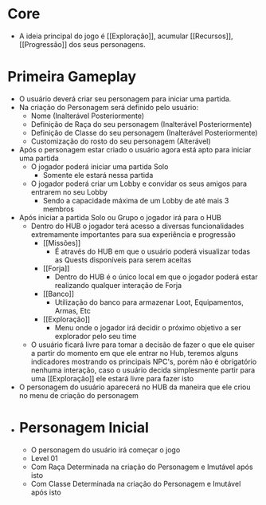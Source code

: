 # Core

- A ideia principal do jogo é [[Exploração]], acumular [[Recursos]], [[Progressão]] dos seus personagens.


# Primeira Gameplay

- O usuário deverá criar seu personagem para iniciar uma partida.
- Na criação do Personagem será definido pelo usuário:
	- Nome (Inalterável Posteriormente)
	- Definição de Raça do seu personagem (Inalterável Posteriormente)
	- Definição de Classe do seu personagem (Inalterável Posteriormente)
	- Customização do rosto do seu personagem (Alterável)
- Após o personagem estar criado o usuário agora está apto para iniciar uma partida
	- O jogador poderá iniciar uma partida Solo
		- Somente ele estará nessa partida
	- O jogador poderá criar um Lobby e convidar os seus amigos para entrarem no seu Lobby
		- Sendo a capacidade máxima de um Lobby de até mais 3 membros
- Após iniciar a partida Solo ou Grupo o jogador irá para o HUB
	- Dentro do HUB o jogador terá acesso a diversas funcionalidades extremamente importantes para sua experiência e progressão
		- [[Missões]]
			- É através do HUB em que o usuário poderá visualizar todas as Quests disponíveis para serem aceitas
		- [[Forja]]
			- Dentro do HUB é o único local em que o jogador poderá estar realizando qualquer interação de Forja
		- [[Banco]]
			- Utilização do banco para armazenar Loot, Equipamentos, Armas, Etc
		- [[Exploração]]
			- Menu onde o jogador irá decidir o próximo objetivo a ser explorador pelo seu time
	- O usuário ficará livre para tomar a decisão de fazer o que ele quiser a partir do momento em que ele entrar no Hub, teremos alguns indicadores mostrando os principais NPC's, porém não é obrigatório nenhuma interação, caso o usuário decida simplesmente partir para uma [[Exploração]] ele estará livre para fazer isto
- O personagem do usuário aparecerá no HUB da maneira que ele criou no menu de criação do personagem
- # Personagem Inicial
	- O personagem do usuário irá começar o jogo
	- Level 01
	- Com Raça Determinada na criação do Personagem e Imutável após isto
	- Com Classe Determinada na criação do Personagem e Imutável após isto

